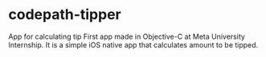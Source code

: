 # codepath-tipper
App for calculating tip
First app made in Objective-C at Meta University Internship. It is a simple iOS native app that calculates amount to be tipped.
